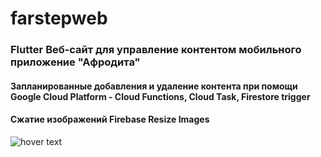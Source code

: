 # farstepweb

<h3>Flutter Веб-сайт для управление контентом мобильного приложение "Афродита"</h3>
<h4>Запланированные добавления и удаление контента при помощи Google Cloud Platform - Cloud Functions, Cloud Task, Firestore trigger</h4>
<h4>Сжатие изображений Firebase Resize Images</h4>
<img src="https://firebasestorage.googleapis.com/v0/b/farstep-art.appspot.com/o/images%2Fresized%2Fresized%2FIMG_0597_iphone12black_portrait.png?alt=media&token=ada5970b-9f88-456d-bb1c-4c22b10d4e9f" title="hover text">
<h4></h4>
<h4></h4>
<h4></h4>
<h4></h4>
